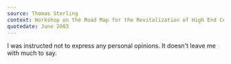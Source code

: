 ```yaml
---
source: Thomas Sterling
context: Workshop on the Road Map for the Revitalization of High End Computing
quotedate: June 2003
---
```

I was instructed not to express any personal opinions. It doesn't leave me with much to say.

